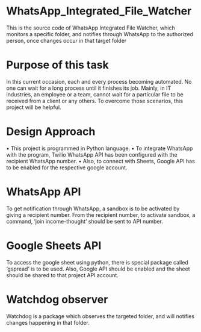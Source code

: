 # WhatsApp_Integrated_File_Watcher
This is the source code of WhatsApp Integrated File Watcher, which monitors a specific folder, and notifies through WhatsApp to the authorized person, once changes occur in that target folder


# Purpose of this task
In this current occasion, each and every process becoming automated. No one can wait for a long process until it finishes its job. 
Mainly, in IT industries, an employee or a team, cannot wait for a particular file to be received from a client or any others. To overcome those scenarios, this project will be helpful.

# Design Approach
•	This project is programmed in Python language. 
•	To integrate WhatsApp with the program, Twilio WhatsApp API has been configured with the recipient WhatsApp number.
•	Also, to connect with Sheets, Google API has to be enabled for the respective google account.

# WhatsApp API
To get notification through WhatsApp, a sandbox is to be activated by giving a recipient number. From the recipient number, to activate sandbox, a command, ‘join income-thought’ should be sent to API number.

# Google Sheets API
To access the google sheet using python, there is special package called ‘gspread’ is to be used.  Also, Google API should be enabled and the sheet should be shared to that project API account.
  
# Watchdog observer
Watchdog is a package which observes the targeted folder, and will notifies changes happening in that folder.
